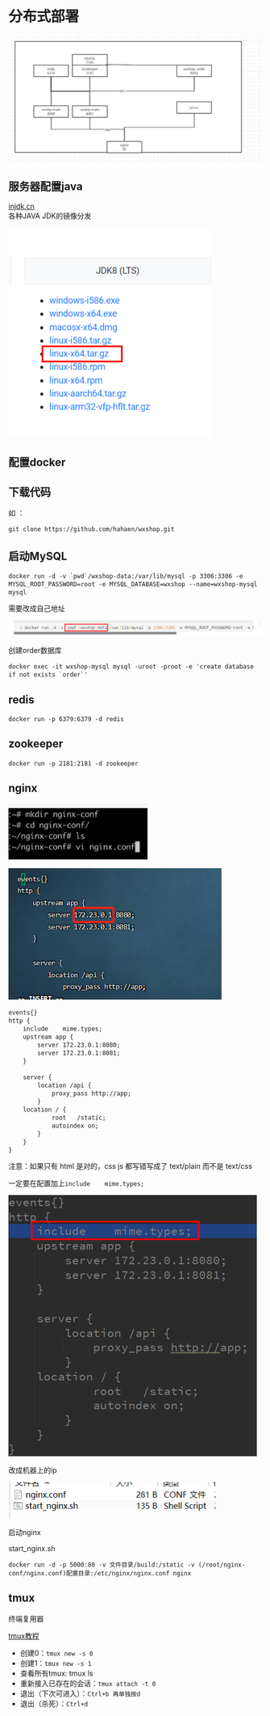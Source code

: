 # 分布式部署


![配置图](/img/分布式部署/配置图.png)


## 服务器配置java

[injdk.cn](https://www.injdk.cn/)  
各种JAVA JDK的镜像分发

![jdk](/img/分布式部署/1.png)

## 配置docker

## 下载代码

如 ：
```text
git clone https://github.com/hahaen/wxshop.git
```

## 启动MySQL

```text
docker run -d -v `pwd`/wxshop-data:/var/lib/mysql -p 3306:3306 -e MYSQL_ROOT_PASSWORD=root -e MYSQL_DATABASE=wxshop --name=wxshop-mysql mysql
```

需要改成自己地址

![mysql](/img/分布式部署/2.png)


创建order数据库

```text
docker exec -it wxshop-mysql mysql -uroot -proot -e 'create database if not exists `order`'
```

## redis

```text
docker run -p 6379:6379 -d redis
```

## zookeeper

```text
docker run -p 2181:2181 -d zookeeper
```

## nginx

![创建nginx目录](/img/分布式部署/3.png)


![nginx.conf配置](/img/分布式部署/4.png)

```
events{}
http {
    include    mime.types;
    upstream app {
        server 172.23.0.1:8080;
        server 172.23.0.1:8081;
    }
    
    server {
        location /api {
            proxy_pass http://app;
        }
    location / {
            root   /static;
            autoindex on;
        }
    }
}
```

注意：如果只有 html 是对的，css js 都写错写成了 text/plain 而不是 text/css

一定要在配置加上`include    mime.types;`

![误区](/img/分布式部署/6.png)

改成机器上的ip

![文件](/img/分布式部署/5.png)

启动nginx

start_nginx.sh

```text
docker run -d -p 5000:80 -v 文件目录/build:/static -v (/root/nginx-conf/nginx.conf)配置目录:/etc/nginx/nginx.conf nginx
```

## tmux

终端复用器

[tmux教程](https://www.ruanyifeng.com/blog/2019/10/tmux.html)

* 创建0：`tmux new -s 0`
* 创建1：`tmux new -s 1` 
* 查看所有tmux: tmux ls
* 重新接入已存在的会话：`tmux attach -t 0`
* 退出（下次可进入）：`Ctrl+b 再单独按d`
* 退出（杀死）：`Ctrl+d`


